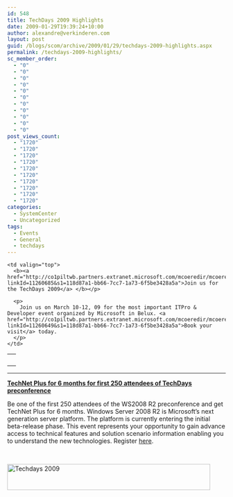 ```yaml
---
id: 548
title: TechDays 2009 Highlights
date: 2009-01-29T19:39:24+10:00
author: alexandre@verkinderen.com
layout: post
guid: /blogs/scom/archive/2009/01/29/techdays-2009-highlights.aspx
permalink: /techdays-2009-highlights/
sc_member_order:
  - "0"
  - "0"
  - "0"
  - "0"
  - "0"
  - "0"
  - "0"
  - "0"
  - "0"
  - "0"
  - "0"
post_views_count:
  - "1720"
  - "1720"
  - "1720"
  - "1720"
  - "1720"
  - "1720"
  - "1720"
  - "1720"
  - "1720"
  - "1720"
categories:
  - SystemCenter
  - Uncategorized
tags:
  - Events
  - General
  - techdays
---
```

<table cellspacing="0" cellpadding="0" border="0">
  <tr>
    <td valign="top">
      &#160;
    </td>
    
    <td valign="top">
      <b><a href="http://co1piltwb.partners.extranet.microsoft.com/mcoeredir/mcoeredirect.aspx?linkId=11260685&s1=118d87a1-bb66-7cc7-1a73-6f5be3428a5a">Join us for the TechDays 2009</a> </b></p> 
      
      <p>
        Join us on March 10-12, 09 for the most important ITPro & Developer event organized by Microsoft in Belux. <a href="http://co1piltwb.partners.extranet.microsoft.com/mcoeredir/mcoeredirect.aspx?linkId=11260649&s1=118d87a1-bb66-7cc7-1a73-6f5be3428a5a">Book your visit</a> today.
      </p>
    </td>
  </tr>
</table>

****

**[TechNet Plus for 6 months for first 250 attendees of TechDays preconference](http://co1piltwb.partners.extranet.microsoft.com/mcoeredir/mcoeredirect.aspx?linkId=11260682&s1=118d87a1-bb66-7cc7-1a73-6f5be3428a5a)** 

Be one of the first 250 attendees of the WS2008 R2 preconference and get TechNet Plus for 6 months. Windows Server 2008 R2 is Microsoft&#8217;s next generation server platform. The platform is currently entering the initial beta-release phase. This event represents your opportunity to gain advance access to technical features and solution scenario information enabling you to understand the new technologies. Register [here](http://co1piltwb.partners.extranet.microsoft.com/mcoeredir/mcoeredirect.aspx?linkId=11260648&s1=118d87a1-bb66-7cc7-1a73-6f5be3428a5a).

&#160;

[<img height="60" alt="Techdays 2009" src="http://www.microsoft.com/belux/newsletters/pens/580_technet/techdays_468x60.gif" width="468" border="0" />](http://co1piltwb.partners.extranet.microsoft.com/mcoeredir/mcoeredirect.aspx?linkId=11260686&s1=118d87a1-bb66-7cc7-1a73-6f5be3428a5a)